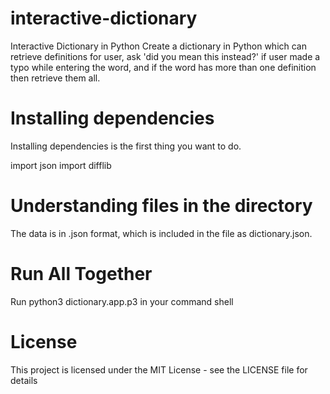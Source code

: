 # interactive-dictionary
Interactive Dictionary in Python
Create a dictionary in Python which can retrieve definitions for user, ask 'did you mean this instead?' if user made a typo while entering the word, and if the word has more than one definition then retrieve them all.

# Installing dependencies
Installing dependencies is the first thing you want to do.

import json
import difflib
# Understanding files in the directory

The data is in .json format, which is included in the file as dictionary.json.

# Run All Together
Run  python3 dictionary.app.p3 in your command shell

# License
This project is licensed under the MIT License - see the LICENSE file for details
